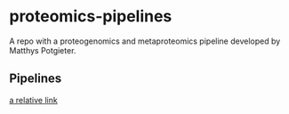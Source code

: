 # proteomics-pipelines
A repo with a proteogenomics and metaproteomics pipeline developed by Matthys Potgieter.

## Pipelines
[a relative link](MetaNovo.md)
